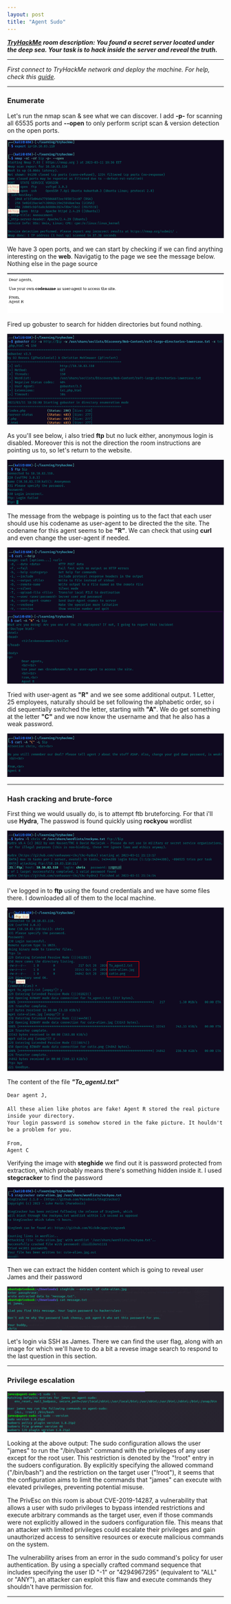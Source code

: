 ```yaml
---
layout: post
title: "Agent Sudo"
---
```




***[TryHackMe](https://tryhackme.com/room/agentsudoctf) room description: You found a secret server located under the deep sea. Your task is to hack inside the server and reveal the truth.***




---------------------





*First connect to TryHackMe network and deploy the machine. For help, check this [guide](https://ctfjournal.github.io/Connect-to-TryHackMe-VPN/).*



----------------------------








### Enumerate   

Let's run the nmap scan & see what we can discover. I add **-p-** for scanning all 65535 ports and **--open** to only perform script scan & version detection on the open ports.


![img1](/assets/images/agent-sudo/img1.png)


We have 3 open ports, and we can start by checking if we can find anything interesting on the **web**. Navigatig to the page we see the message below. Nothing else in the page source


![img2](/assets/images/agent-sudo/img2.png)


Fired up gobuster to search for hidden directories but found nothing. 


![img3](/assets/images/agent-sudo/img3.png)

As you'll see below, i also tried **ftp** but no luck either, anonymous login is disabled. Moreover this is not the direction the room instructions are pointing us to, so let's return to the website.

![img4](/assets/images/agent-sudo/img4.png)

The message from the webpage is pointing us to the fact that each user should use his codename as user-agent to be directed the the site. The codename for this agent seems to be **"R"**. We can check that using **curl** and even change the user-agent if needed. 


![img5](/assets/images/agent-sudo/img5.png)

Tried with user-agent as **"R"** and we see some additional output. 1 Letter, 25 employees, naturally should be set following the alphabetic order, so i did sequentially switched the letter, starting with **"A"**. We do get something at the letter **"C"** and we now know the username and that he also has a weak password.

![img6](/assets/images/agent-sudo/img6.png)

-------

### Hash cracking and brute-force 

First thing we would usually do, is to attempt ftb bruteforcing. For that i'll use **Hydra**, The passwod is found quickly using **rockyou** wordlist

![img7](/assets/images/agent-sudo/img7.png)


I've logged in to **ftp** using the found credentials and we have some files there. I downloaded all of them to the local machine.


![img8](/assets/images/agent-sudo/img8.png)

The content of the file ***"To_agentJ.txt"***

    Dear agent J,

    All these alien like photos are fake! Agent R stored the real picture inside your directory. 
    Your login password is somehow stored in the fake picture. It houldn't be a problem for you.

    From,
    Agent C


Verifying the image with **steghide** we find out it is password protected from extraction, which probably means there's something hidden inside it. I used **stegcracker** to find the password

![img9](/assets/images/agent-sudo/img9.png)

Then we can extract the hidden content which is going to reveal user James and their password

![img10](/assets/images/agent-sudo/img10.png)

Let's login via SSH as James. There we can find the user flag, along with an image for which we'll have to do a bit a revese image search to respond to the last question in this section.

-----------


### Privilege escalation 

![img11](/assets/images/agent-sudo/img11.png)


Looking at the above output: The sudo configuration allows the user "james" to run the "/bin/bash" command with the privileges of any user except for the root user. This restriction is denoted by the "!root" entry in the sudoers configuration. By explicitly specifying the allowed command ("/bin/bash") and the restriction on the target user ("!root"), it seems that the configuration aims to limit the commands that "james" can execute with elevated privileges, preventing potential misuse.

The PrivEsc on this room is about CVE-2019-14287, a vulnerability that allows a user with sudo privileges to bypass intended restrictions and execute arbitrary commands as the target user, even if those commands were not explicitly allowed in the sudoers configuration file. This means that an attacker with limited privileges could escalate their privileges and gain unauthorized access to sensitive resources or execute malicious commands on the system.

The vulnerability arises from an error in the sudo command's policy for user authentication. By using a specially crafted command sequence that includes specifying the user ID "-1" or "4294967295" (equivalent to "ALL" or "ANY"), an attacker can exploit this flaw and execute commands they shouldn't have permission for.

-------------------